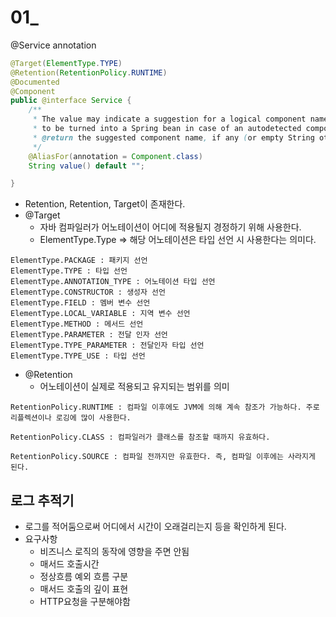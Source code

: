 # 01_



@Service annotation

```java
@Target(ElementType.TYPE)
@Retention(RetentionPolicy.RUNTIME)
@Documented
@Component
public @interface Service {
	/**
	 * The value may indicate a suggestion for a logical component name,
	 * to be turned into a Spring bean in case of an autodetected component.
	 * @return the suggested component name, if any (or empty String otherwise)
	 */
	@AliasFor(annotation = Component.class)
	String value() default "";

}
```

- Retention, Retention, Target이 존재한다.
- @Target
  - 자바 컴파일러가 어노테이션이 어디에 적용될지 경정하기 위해 사용한다.
  -  ElementType.Type => 해당 어노테이션은 타입 선언 시 사용한다는 의미다.

```
ElementType.PACKAGE : 패키지 선언
ElementType.TYPE : 타입 선언
ElementType.ANNOTATION_TYPE : 어노테이션 타입 선언
ElementType.CONSTRUCTOR : 생성자 선언
ElementType.FIELD : 멤버 변수 선언
ElementType.LOCAL_VARIABLE : 지역 변수 선언
ElementType.METHOD : 메서드 선언
ElementType.PARAMETER : 전달 인자 선언
ElementType.TYPE_PARAMETER : 전달인자 타입 선언
ElementType.TYPE_USE : 타입 선언
```

- @Retention
  - 어노테이션이 실제로 적용되고 유지되는 범위를 의미

```
RetentionPolicy.RUNTIME : 컴파일 이후에도 JVM에 의해 계속 참조가 가능하다. 주로 리플렉션이나 로깅에 많이 사용한다.

RetentionPolicy.CLASS : 컴파일러가 클래스를 참조할 때까지 유효하다.

RetentionPolicy.SOURCE : 컴파일 전까지만 유효한다. 즉, 컴파일 이후에는 사라지게 된다.
```



## 로그 추적기

- 로그를 적어둠으로써 어디에서 시간이 오래걸리는지 등을 확인하게 된다.
- 요구사항
  - 비즈니스 로직의 동작에 영향을 주면 안됨
  - 매서드 호출시간
  - 정상흐름 예외 흐름 구분
  - 매서드 호출의 깊이 표현
  - HTTP요청을 구분해야함





















